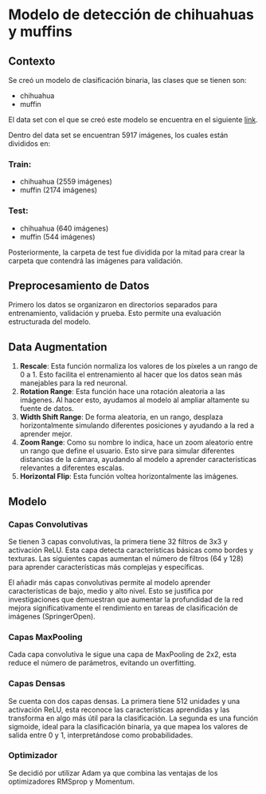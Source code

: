 # Modelo de detección de chihuahuas y muffins

## Contexto

Se creó un modelo de clasificación binaria, las clases que se tienen son:
- chihuahua
- muffin

El data set con el que se creó este modelo se encuentra en el siguiente [link](https://www.kaggle.com/datasets/samuelcortinhas/muffin-vs-chihuahua-image-classification).

Dentro del data set se encuentran 5917 imágenes, los cuales están divididos en:

### Train:
- chihuahua (2559 imágenes)
- muffin (2174 imágenes)

### Test:
- chihuahua (640 imágenes)
- muffin (544 imágenes)

Posteriormente, la carpeta de test fue dividida por la mitad para crear la carpeta que contendrá las imágenes para validación.

## Preprocesamiento de Datos

Primero los datos se organizaron en directorios separados para entrenamiento, validación y prueba. Esto permite una evaluación estructurada del modelo.

## Data Augmentation

1. **Rescale**: Esta función normaliza los valores de los píxeles a un rango de 0 a 1. Esto facilita el entrenamiento al hacer que los datos sean más manejables para la red neuronal.
2. **Rotation Range**: Esta función hace una rotación aleatoria a las imágenes. Al hacer esto, ayudamos al modelo al ampliar altamente su fuente de datos.
3. **Width Shift Range**: De forma aleatoria, en un rango, desplaza horizontalmente simulando diferentes posiciones y ayudando a la red a aprender mejor.
4. **Zoom Range**: Como su nombre lo indica, hace un zoom aleatorio entre un rango que define el usuario. Esto sirve para simular diferentes distancias de la cámara, ayudando al modelo a aprender características relevantes a diferentes escalas.
5. **Horizontal Flip**: Esta función voltea horizontalmente las imágenes.

## Modelo

### Capas Convolutivas

Se tienen 3 capas convolutivas, la primera tiene 32 filtros de 3x3 y activación ReLU. Esta capa detecta características básicas como bordes y texturas. Las siguientes capas aumentan el número de filtros (64 y 128) para aprender características más complejas y específicas.

El añadir más capas convolutivas permite al modelo aprender características de bajo, medio y alto nivel. Esto se justifica por investigaciones que demuestran que aumentar la profundidad de la red mejora significativamente el rendimiento en tareas de clasificación de imágenes​ (SpringerOpen)​.

### Capas MaxPooling

Cada capa convolutiva le sigue una capa de MaxPooling de 2x2, esta reduce el número de parámetros, evitando un overfitting.

### Capas Densas

Se cuenta con dos capas densas. La primera tiene 512 unidades y una activación ReLU, esta reconoce las características aprendidas y las transforma en algo más útil para la clasificación. La segunda es una función sigmoide, ideal para la clasificación binaria, ya que mapea los valores de salida entre 0 y 1, interpretándose como probabilidades.

### Optimizador

Se decidió por utilizar Adam ya que combina las ventajas de los optimizadores RMSprop y Momentum.
